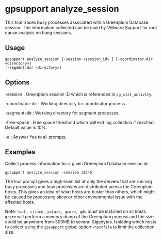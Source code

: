 # gpsupport analyze\_session 

This tool traces busy processes associated with a Greenplum Database session. The information collected can be used by VMware Support for root cause analysis on hung sessions.

## <a id="usage"></a>Usage 

```
gpsupport analyze_session [-session <session_id> ] [-coordinator-dir <directory>] 
[-segment-dir <directory>] 
```

## <a id="options"></a>Options 

-session
:   Greenplum session ID which is referenced in `pg_stat_activity`.

-coordinator-dir
:   Working directory for coordinator process.

-segment-dir
:   Working directory for segment processes.

-free-space
:   Free space threshold which will exit log collection if reached. Default value is 10%.

-a
:   Answer Yes to all prompts.

## <a id="examples"></a>Examples 

Collect process information for a given Greenplum Database session id:

```
gpsupport analyze_session -session 12345
```

The tool prompt gives a high-level list of only the servers that are running busy processes and how processes are distributed across the Greenplum hosts. This gives an idea of what hosts are busier than others, which might be caused by processing skew or other environmental issue with the affected hosts.

Note: `lsof, strace, pstack, gcore, gdb` must be installed on all hosts. `gcore` will perform a memory dump of the Greenplum process and the size could be anywhere from 300MB to several Gigabytes. Isolating which hosts to collect using the `gpsupport` global option `-hostfile` to limit the collection size.

